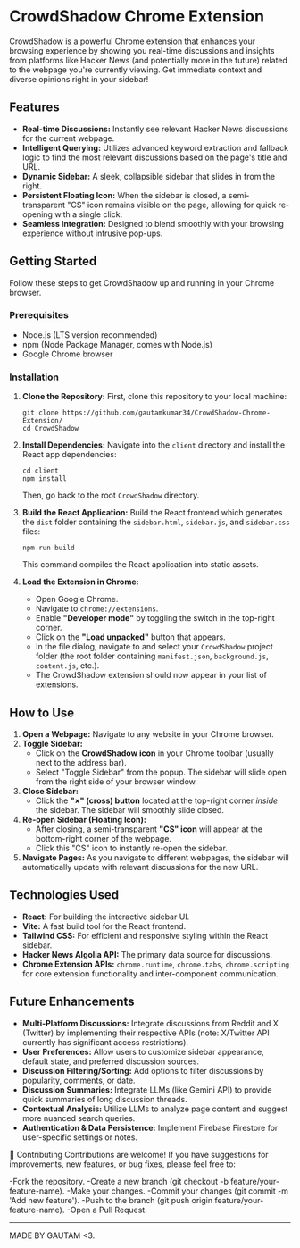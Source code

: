 # CrowdShadow Chrome Extension

CrowdShadow is a powerful Chrome extension that enhances your browsing experience by showing you real-time discussions and insights from platforms like Hacker News (and potentially more in the future) related to the webpage you're currently viewing. Get immediate context and diverse opinions right in your sidebar!

## Features

- **Real-time Discussions:** Instantly see relevant Hacker News discussions for the current webpage.
- **Intelligent Querying:** Utilizes advanced keyword extraction and fallback logic to find the most relevant discussions based on the page's title and URL.
- **Dynamic Sidebar:** A sleek, collapsible sidebar that slides in from the right.
- **Persistent Floating Icon:** When the sidebar is closed, a semi-transparent "CS" icon remains visible on the page, allowing for quick re-opening with a single click.
- **Seamless Integration:** Designed to blend smoothly with your browsing experience without intrusive pop-ups.

## Getting Started

Follow these steps to get CrowdShadow up and running in your Chrome browser.

### Prerequisites

- Node.js (LTS version recommended)
- npm (Node Package Manager, comes with Node.js)
- Google Chrome browser

### Installation

1. **Clone the Repository:**
First, clone this repository to your local machine:
    
    ```
    git clone https://github.com/gautamkumar34/CrowdShadow-Chrome-Extension/
    cd CrowdShadow
    
    ```
    
    
2. **Install Dependencies:**
Navigate into the `client` directory and install the React app dependencies:
    
    ```
    cd client
    npm install
    
    ```
    
    Then, go back to the root `CrowdShadow` directory.
    
3. **Build the React Application:**
Build the React frontend which generates the `dist` folder containing the `sidebar.html`, `sidebar.js`, and `sidebar.css` files:
    
    ```
    npm run build
    
    ```
    
    This command compiles the React application into static assets.
    
4. **Load the Extension in Chrome:**
    - Open Google Chrome.
    - Navigate to `chrome://extensions`.
    - Enable **"Developer mode"** by toggling the switch in the top-right corner.
    - Click on the **"Load unpacked"** button that appears.
    - In the file dialog, navigate to and select your `CrowdShadow` project folder (the root folder containing `manifest.json`, `background.js`, `content.js`, etc.).
    - The CrowdShadow extension should now appear in your list of extensions.

## How to Use

1. **Open a Webpage:** Navigate to any website in your Chrome browser.
2. **Toggle Sidebar:**
    - Click on the **CrowdShadow icon** in your Chrome toolbar (usually next to the address bar).
    - Select "Toggle Sidebar" from the popup. The sidebar will slide open from the right side of your browser window.
3. **Close Sidebar:**
    - Click the **"×" (cross) button** located at the top-right corner *inside* the sidebar. The sidebar will smoothly slide closed.
4. **Re-open Sidebar (Floating Icon):**
    - After closing, a semi-transparent **"CS" icon** will appear at the bottom-right corner of the webpage.
    - Click this "CS" icon to instantly re-open the sidebar.
5. **Navigate Pages:** As you navigate to different webpages, the sidebar will automatically update with relevant discussions for the new URL.

## Technologies Used

- **React:** For building the interactive sidebar UI.
- **Vite:** A fast build tool for the React frontend.
- **Tailwind CSS:** For efficient and responsive styling within the React sidebar.
- **Hacker News Algolia API:** The primary data source for discussions.
- **Chrome Extension APIs:** `chrome.runtime`, `chrome.tabs`, `chrome.scripting` for core extension functionality and inter-component communication.

## Future Enhancements

- **Multi-Platform Discussions:** Integrate discussions from Reddit and X (Twitter) by implementing their respective APIs (note: X/Twitter API currently has significant access restrictions).
- **User Preferences:** Allow users to customize sidebar appearance, default state, and preferred discussion sources.
- **Discussion Filtering/Sorting:** Add options to filter discussions by popularity, comments, or date.
- **Discussion Summaries:** Integrate LLMs (like Gemini API) to provide quick summaries of long discussion threads.
- **Contextual Analysis:** Utilize LLMs to analyze page content and suggest more nuanced search queries.
- **Authentication & Data Persistence:** Implement Firebase Firestore for user-specific settings or notes.

🤝 Contributing
Contributions are welcome! If you have suggestions for improvements, new features, or bug fixes, please feel free to:

-Fork the repository.
-Create a new branch (git checkout -b feature/your-feature-name).
-Make your changes.
-Commit your changes (git commit -m 'Add new feature').
-Push to the branch (git push origin feature/your-feature-name).
-Open a Pull Request.

----------------------

MADE BY GAUTAM <3.
